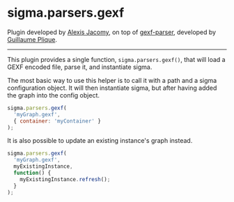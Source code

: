 sigma.parsers.gexf
==================

Plugin developed by [Alexis Jacomy](https://github.com/jacomyal), on top of [gexf-parser](https://github.com/Yomguithereal/gexf-parser), developed by [Guillaume Plique](https://github.com/Yomguithereal).

---

This plugin provides a single function, `sigma.parsers.gexf()`, that will load a GEXF encoded file, parse it, and instantiate sigma.

The most basic way to use this helper is to call it with a path and a sigma configuration object. It will then instantiate sigma, but after having added the graph into the config object.

````javascript
sigma.parsers.gexf(
  'myGraph.gexf',
  { container: 'myContainer' }
);
````

It is also possible to update an existing instance's graph instead.

````javascript
sigma.parsers.gexf(
  'myGraph.gexf',
  myExistingInstance,
  function() {
    myExistingInstance.refresh();
  }
);
````
